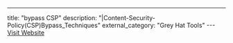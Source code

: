 ---
title: "bypass CSP"
description: "|Content-Security-Policy(CSP)Bypass_Techniques"
external_category: "Grey Hat Tools"
---[Visit Website](https://medium.com/bugbountywriteup/content-security-policy-csp-bypass-techniques-e3fa475bfe5d)

